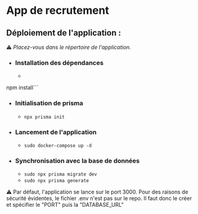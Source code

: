 # App de recrutement

## Déploiement de l'application :
⚠️ *Placez-vous dans le répertoire de l'application.*
- ### Installation des dépendances
  - ```bash
npm install```
- ### Initialisation de prisma
  - ```npx prisma init```
- ### Lancement de l'application
  - ```sudo docker-compose up -d```
- ### Synchronisation avec la base de données
  - ```sudo npx prisma migrate dev```
  - ```sudo npx prisma generate```

⚠️ Par défaut, l'application se lance sur le port 3000. Pour des raisons de sécurité évidentes, le fichier .env n'est pas sur le repo.
Il faut donc le créer et spécifier le "PORT" puis la "DATABASE_URL"
